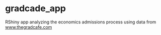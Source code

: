 # gradcade_app
RShiny app analyzing the economics admissions process using data from www.thegradcafe.com
